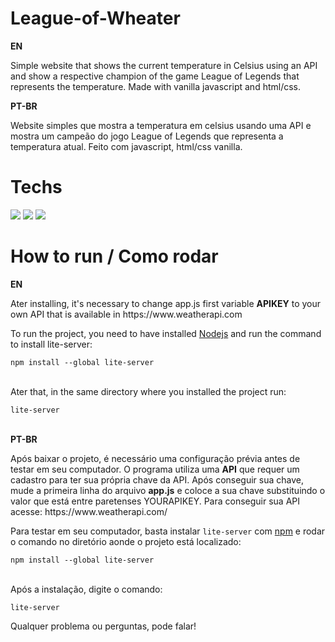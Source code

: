 # League-of-Wheater
<p><strong>EN</strong></p>
<p>Simple website that shows the current temperature in Celsius using an API and show a respective champion of the game League of Legends that represents the temperature. Made with vanilla javascript and html/css.</p>
<p><strong>PT-BR</strong></p>
Website simples que mostra a temperatura em celsius usando uma API e mostra um campeão do jogo League of Legends que representa a temperatura atual. Feito com javascript, html/css vanilla.
<h1>Techs</h1>
<img src="https://img.shields.io/badge/HTML5-E34F26?style=for-the-badge&logo=html5&logoColor=white">
<img src="https://img.shields.io/badge/CSS3-1572B6?style=for-the-badge&logo=css3&logoColor=white">
<img src="https://img.shields.io/badge/JavaScript-323330?style=for-the-badge&logo=javascript&logoColor=F7DF1E">


# How to run / Como rodar
<p><strong>EN</strong></p>
<p>Ater installing, it's necessary to change app.js first variable <strong>APIKEY</strong> to your own API that is available in https://www.weatherapi.com
<p>To run the project, you need to have installed <a href="https://nodejs.org/en/">Nodejs<a> and run the command to install lite-server:</p>
<code>npm install --global lite-server</code>
<br><br>
<p>Ater that, in the same directory where you installed the project run:</p>
<code>lite-server</code>
<br><br>
  
<p><strong>PT-BR</strong></p>
<p>Após baixar o projeto, é necessário uma configuração prévia antes de testar em seu computador. O programa utiliza uma <strong>API</strong> que requer um cadastro para ter sua própria chave da API. Após conseguir sua chave, mude a primeira linha do arquivo <strong>app.js</strong> e coloce a sua chave substituindo o valor que está entre paretenses YOURAPIKEY. Para conseguir sua API acesse: https://www.weatherapi.com/</p>
<p>Para testar em seu computador, basta instalar <code>lite-server</code> com <a href="https://nodejs.org/en/">npm</a> e rodar o comando no diretório aonde o projeto está localizado:</p>
<code>npm install --global lite-server</code>
<br><br>
<p>Após a instalação, digite o comando:</p>
<code>lite-server</code>

 Qualquer problema ou perguntas, pode falar!
